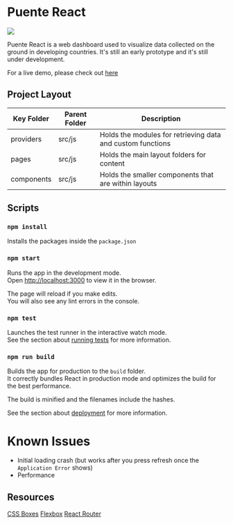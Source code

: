 # Puente React

![](https://img.shields.io/badge/build-success-brightgreen.svg)

Puente React is a web dashboard used to visualize data collected on the ground in developing countries. It's still an early prototype and it's still under development. 

For a live demo, please check out [here](https://puente-react-dashboard.herokuapp.com/)


## Project Layout
| Key Folder | Parent Folder | Description |
| - | - | - |
| providers | src/js | Holds the modules for retrieving data and custom functions | 
| pages | src/js | Holds the main layout folders for content | 
| components | src/js | Holds the smaller components that are within layouts | 


## Scripts

### `npm install`

Installs the packages inside the `package.json`

### `npm start`

Runs the app in the development mode.<br>
Open [http://localhost:3000](http://localhost:3000) to view it in the browser.

The page will reload if you make edits.<br>
You will also see any lint errors in the console.

### `npm test`

Launches the test runner in the interactive watch mode.<br>
See the section about [running tests](https://facebook.github.io/create-react-app/docs/running-tests) for more information.

### `npm run build`

Builds the app for production to the `build` folder.<br>
It correctly bundles React in production mode and optimizes the build for the best performance.

The build is minified and the filenames include the hashes.<br>

See the section about [deployment](https://facebook.github.io/create-react-app/docs/deployment) for more information.

# Known Issues
- Initial loading crash (but works after you press refresh once the `Application Error` shows)
- Performance

## Resources

[CSS Boxes](https://www.bypeople.com/css-boxes/)
[Flexbox](http://flexbox.buildwithreact.com/)
[React Router](https://reacttraining.com/react-router/web/example/basic)